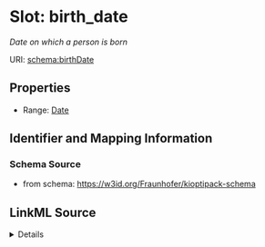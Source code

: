 # Slot: birth_date


_Date on which a person is born_



URI: [schema:birthDate](http://schema.org/birthDate)



<!-- no inheritance hierarchy -->







## Properties

* Range: [Date](Date.md)





## Identifier and Mapping Information







### Schema Source


* from schema: https://w3id.org/Fraunhofer/kioptipack-schema




## LinkML Source

<details>
```yaml
name: birth_date
description: Date on which a person is born
from_schema: https://w3id.org/Fraunhofer/kioptipack-schema
rank: 1000
slot_uri: schema:birthDate
alias: birth_date
range: date

```
</details>